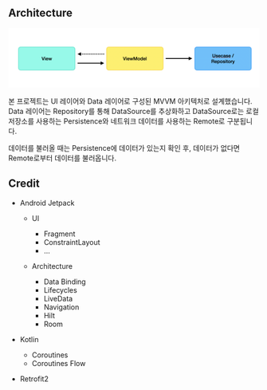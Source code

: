 ## Architecture

<img src="arts/mvvm.png" width="600px"/>

본 프로젝트는 UI 레이어와 Data 레이어로 구성된 MVVM 아키텍처로 설계했습니다. Data 레이어는 Repository를 통해 DataSource를 추상화하고 DataSource로는 로컬 저장소를 사용하는 Persistence와 네트워크 데이터를 사용하는 Remote로 구분됩니다.

데이터를 불러올 때는 Persistence에 데이터가 있는지 확인 후, 데이터가 없다면 Remote로부터 데이터를 불러옵니다.

## Credit

- Android Jetpack

  - UI
    - Fragment
    - ConstraintLayout
    - ...

  - Architecture
    - Data Binding
    - Lifecycles
    - LiveData
    - Navigation
    - Hilt
    - Room

- Kotlin
  - Coroutines
  - Coroutines Flow

- Retrofit2

